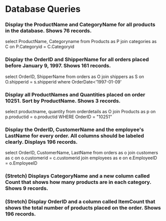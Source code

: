 # Database Queries

### Display the ProductName and CategoryName for all products in the database. Shows 76 records.

select ProductName, Categoryname from Products as P
join categories as C
on P.Categoryid = C.Categoryid

### Display the OrderID and ShipperName for all orders placed before January 9, 1997. Shows 161 records.

select OrderID, ShipperName from orders as O
join shippers as S
on O.shipperid = s.shipperid
where OrderDate<'1997-01-09'

### Display all ProductNames and Quantities placed on order 10251. Sort by ProductName. Shows 3 records.

select productname, quantity from orderdetails as O
join Products as p
on p.productid = o.productid
WHERE OrderID = "10251"

### Display the OrderID, CustomerName and the employee's LastName for every order. All columns should be labeled clearly. Displays 196 records.

select OrderID, CustomerName, LastName from orders as o
join customers as c
on o.customerid = c.customerid
join employees as e
on e.EmployeeID = o.EmployeeID

### (Stretch) Displays CategoryName and a new column called Count that shows how many products are in each category. Shows 9 records.

### (Stretch) Display OrderID and a column called ItemCount that shows the total number of products placed on the order. Shows 196 records.
